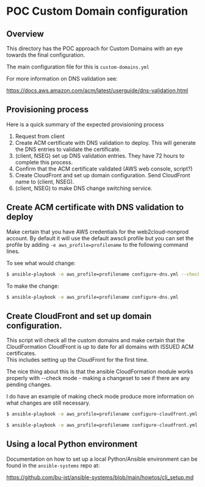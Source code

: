 # POC Custom Domain configuration

## Overview

This directory has the POC approach for Custom Domains with an eye towards the 
final configuration. 

The main configuration file for this is `custom-domains.yml` 

For more information on DNS validation see:

https://docs.aws.amazon.com/acm/latest/userguide/dns-validation.html

## Provisioning process

Here is a quick summary of the expected provisioning process

1. Request from client
2. Create ACM certificate with DNS validation to deploy.  This will generate the DNS entries to validate the certificate.
3. (client, NSEG) set up DNS validation entries.  They have 72 hours to complete this process.
4. Confirm that the ACM certificate validated (AWS web console, script?)
5. Create CloudFront and set up domain configuration.  Send CloudFront name to (client, NSEG).
6. (client, NSEG) to make DNS change switching service.

## Create ACM certificate with DNS validation to deploy

Make certain that you have AWS credentials for the web2cloud-nonprod account.  By default it will use the default awscli
profile but you can set the profile by adding `-e aws_profile=profilename` to the following command lines.

To see what would change:

```bash
$ ansible-playbook -e aws_profile=profilename configure-dns.yml --check
```

To make the change:

```bash
$ ansible-playbook -e aws_profile=profilename configure-dns.yml
```

## Create CloudFront and set up domain configuration.

This script will check all the custom domains and make certain that the CloudFormation CloudFront is up to date for all domains with ISSUED ACM certificates.  
This includes setting up the CloudFront for the first time.

The nice thing about this is that the ansible CloudFormation module works properly with --check mode - making a changeset to see if there are any pending changes.

I do have an example of making check mode produce more information on what changes are still necessary.

```bash
$ ansible-playbook -e aws_profile=profilename configure-cloudfront.yml --check
```

```bash
$ ansible-playbook -e aws_profile=profilename configure-cloudfront.yml
```

## Using a local Python environment

Documentation on how to set up a local Python/Ansible environment can be found in the
`ansible-systems` repo at:

https://github.com/bu-ist/ansible-systems/blob/main/howtos/cli_setup.md
